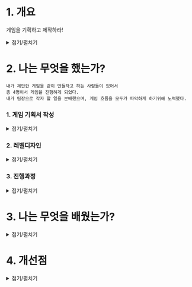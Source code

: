 # 1. 개요

게임을 기획하고 제작하라!

<details>
<summary>접기/펼치기</summary>

```
누구나 쉽게 즐길 수 있는 소울라이크 게임.
바로 소울라이트 게임을 만들자!
```
![image](https://github.com/JM94Ent/TIL-WIL/assets/143363550/95091a4f-1ee2-46e6-a3fc-9ca20c456989)

</details>


# 2. 나는 무엇을 했는가?
```
내가 제안한 게임을 같이 만들자고 하는 사람들이 있어서
총 4명이서 게임을 진행하게 되었다.
내가 팀장으로 각자 할 일을 분배했으며, 게임 흐름을 모두가 파악하게 하기위해 노력했다.
```
### 1. 게임 기획서 작성
<details>
<summary>접기/펼치기</summary>

```
내가 좋아하는 소울라이크 게임을 더 많은 사람들이 즐기기를 바랬다.
그래서 소울라이크 게임을 좀 더 가볍게 만든 "소울라이트" 게임을 만들기로 했다.

게임 기획서를 다음과 같이 정리했다.

1. 게임 제목
  게임을 상징적으로 잘 설명할 수 있는 제목을 함축적으로 작성
    [WAKE] 기억상실에 걸린 주인공이 기억을 찾아서 깨어나는 걸 함축적으로 나타낸다.

2. 기획의도
  해당 게임을 왜 기획하게 되었는지에 대한 내용을 기재한다. 게임 제작 동기와 타당성을 부여
    어렵고 힘든 게임이라는 소울라이크 게임에 대한 인식 때문에 시작도 안하는 사람들이 좀 더 편하게 다가갈 수 있는 게임 제작

3. 콘셉트
  게임이 전달하고자 하는 개념을 한 줄로 요약한다. 소비자들에게 게임을 각인 시키는 효과로 추후 마케팅 도구로 이용
    누구나 쉽게 즐길 수 있는 소울라이트 게임을 만들자.

4. 주요 플랫폼
  게임을 플레이하기 위해 갖추어야 할 시스템과 최소, 권장 사양을 기재한다.
    아직 미정

5. 이용 대상자
  게임을 주로 이용할 타깃 사용자층을 기재
    소울라이크를 좋아하는 사람, 이제 시작해볼려고 하는 사람

6. 게임 특징
  타 게임과 확연히 드러나는 차이점을 설명할 수 있어야 한다.
    가드가 없고 회피 위주로 플레이하며, 패링 게이지를 쌓아 적의 공격을 흘리고 강력한 공격을 하는 것

7. 세계관 및 줄거리 설정
  초기 기획 단계에서 필수 요소는 아니지만 스토리가 주 컨텐츠인 게임은 간단한 설정을 기재해주는 것이 좋다.
    현대, 기괴한 연쇄 살인 사건이 계속해서 일어나 경찰이 대대적으로 살인마를 잡기 위해 눈을 밝히고 있을 때
    한 형사의 활약으로 살인마의 집을 특정하게 된다.

    이 덕분에 납치 감금되어 있었던 사람들을 구조하지만 살인마는 찾지 못한다.
    사람들은 약물 때문에 기억이 제거되어 자신이 누군지도 알 수 없는 상태였다.
    형사는 마지막으로 깨어난 주인공에게 단서를 찾기 위해 조사를 시작하는데...

8. 캐릭터 및 배경
  게임에 등장하는 핵심 캐릭터에 대해 간략하게 설정한다.
    주인공
    연쇄 살인마의 피해자가 될 뻔한 사람 중 한명
    경찰의 추적으로 연쇄 살인마의 집에서 발견되어 구조되었다.
    그곳에 같이 감금된 사람들과 마찬가지로 기억을 잃은 상태
    형사가 단서를 찾기 위해 도움을 요청하고 기억을 하나씩 되찾아 가게 되는데...

9. 기본 구성
  게임의 기본적인 룰, 조작방법, 기본화면 구성 등에 대해 기재한다.
    체력(목숨), 패링 게이지, 스태미나(정신력), 상태창, 무기

10. 콘텐츠 구성
  콘텐츠의 전체 흐름을 기재한 순환구조도, 콘텐츠의 종류에 대해 기재한다.
    순환 구조:필드 탐험>전투>보스
```
![image](https://github.com/JM94Ent/TIL-WIL/assets/143363550/2c66ccaa-c601-4ccb-8eed-0dc3f1f754e0)

</details>

### 2. 레벨디자인
<details>
<summary>접기/펼치기</summary>

```
1. 초안 제작
2. 더미 데이터 제작
3. 레벨 제작
```
1. 초안 제작

![image](https://github.com/JM94Ent/TIL-WIL/assets/143363550/7ddd2976-5463-4a75-a06e-0842bd45a87c)

2. 더미 데이터 제작



3. 레벨 제작 
</details>

### 3. 진행과정
<details>
<summary>접기/펼치기</summary>

[231109]
</details>

# 3. 나는 무엇을 배웠는가?

<details>
<summary>접기/펼치기</summary>

```

```
</details>

# 4. 개선점

<details>
<summary>접기/펼치기</summary>

```

```
</details>



